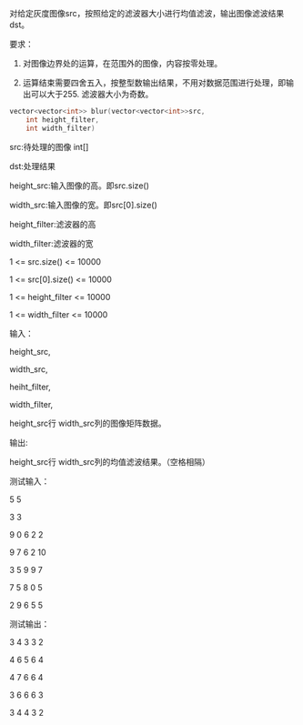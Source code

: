 对给定灰度图像src，按照给定的滤波器大小进行均值滤波，输出图像滤波结果dst。


要求：

1. 对图像边界处的运算，在范围外的图像，内容按零处理。

2. 运算结束需要四舍五入，按整型数输出结果，不用对数据范围进行处理，即输出可以大于255.
滤波器大小为奇数。

```c++
vector<vector<int>> blur(vector<vector<int>>src,  
    int height_filter,
    int width_filter)
```
src:待处理的图像 int[]

dst:处理结果

height_src:输入图像的高。即src.size()

width_src:输入图像的宽。即src[0].size()

height_filter:滤波器的高

width_filter:滤波器的宽

1 <= src.size() <= 10000

1 <= src[0].size() <= 10000

1 <= height_filter <= 10000

1 <= width_filter <= 10000


输入：

height_src,

width_src,

heiht_filter,

width_filter,

height_src行 width_src列的图像矩阵数据。

输出:

height_src行 width_src列的均值滤波结果。（空格相隔）

测试输入：

5 5

3 3

9	0	6	2	2

9	7	6	2	10

3	5	9	9	7

7	5	8	0	5

2	9	6	5	5

测试输出：

3 4 3 3 2 

4 6 5 6 4 

4 7 6 6 4 

3 6 6 6 3 

3 4 4 3 2 
